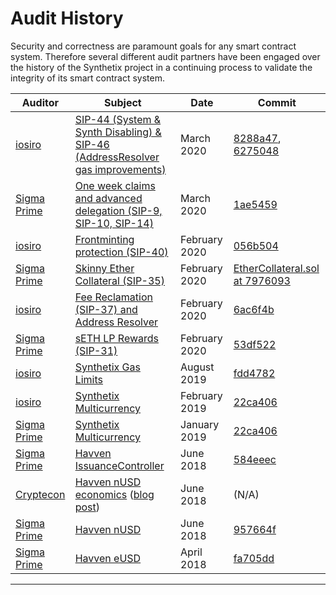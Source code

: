 # Audit History

Security and correctness are paramount goals for any smart contract
system. Therefore several different audit partners have been engaged
over the history of the Synthetix project in a continuing process to
validate the integrity of its smart contract system.

| Auditor                               | Subject                                                                                                                                                                      | Date          | Commit                                                                                                                                                                                                   |
| ------------------------------------- | ---------------------------------------------------------------------------------------------------------------------------------------------------------------------------- | ------------- | -------------------------------------------------------------------------------------------------------------------------------------------------------------------------------------------------------- |
| [iosiro](https://www.iosiro.com/)     | [SIP-44 (System & Synth Disabling) & SIP-46 (AddressResolver gas improvements)](https://iosiro.com/audits/synthetix-sip-44-and-sip-46-smart-contract-audit)                  | March 2020    | [8288a47](https://github.com/Synthetixio/synthetix/commit/8288a4773d54b5f91ef524003dae14551a73f4ff), [6275048](https://github.com/Synthetixio/synthetix/commit/62750484b104f8e9378eb947f552d545c79749c5) |
| [Sigma Prime](https://sigmaprime.io/) | [One week claims and advanced delegation (SIP-9, SIP-10, SIP-14)](https://github.com/sigp/public-audits/blob/master/synthetix/delegates/review.pdf)                          | March 2020    | [1ae5459](https://github.com/Synthetixio/synthetix/commit/1ae5459c49724ff252c2b9be269e061b47c2f41d)                                                                                                      |
| [iosiro](https://www.iosiro.com/)     | [Frontminting protection (SIP-40)](https://iosiro.com/audits/synthetix-pr-435-smart-contract-audit)                                                                          | February 2020 | [056b504](https://github.com/Synthetixio/synthetix/tree/056b504c11e530d725ad9349cf6b700f3a135468)                                                                                                        |
| [Sigma Prime](https://sigmaprime.io/) | [Skinny Ether Collateral (SIP-35)](https://github.com/sigp/public-audits/blob/master/synthetix/ethercollateral/review.pdf)                                                   | February 2020 | [EtherCollateral.sol at 7976093](https://github.com/Synthetixio/synthetix/blob/79760933719b1222a83f1978a4b94e4e673bc2a6/contracts/EtherCollateral.sol)                                                   |
| [iosiro](https://www.iosiro.com/)     | [Fee Reclamation (SIP-37) and Address Resolver](https://www.iosiro.com/audits/synthetix-SIP37-smart-contract-audit)                                                          | February 2020 | [6ac6f4b](https://github.com/Synthetixio/synthetix/tree/6ac6f4b642e6f06e7531d9fcdfd655ad27acda9e)                                                                                                        |
| [Sigma Prime](https://sigmaprime.io/) | [sETH LP Rewards (SIP-31)](https://github.com/sigp/public-audits/blob/master/synthetix/unipool/review.pdf)                                                                   | February 2020 | [53df522](https://github.com/Synthetixio/Unipool/commit/53df522e0e2b969703a298734c6f10aa0474d43b)                                                                                                        |
| [iosiro](https://www.iosiro.com/)     | [Synthetix Gas Limits](https://www.iosiro.com/audits/synthetix-phase-2-smart-contract-audit)                                                                                 | August 2019   | [fdd4782](https://github.com/Synthetixio/synthetix/tree/fdd4782ebebd7b4892c8a68000f76708d5d1aa7b)                                                                                                        |
| [iosiro](https://www.iosiro.com/)     | [Synthetix Multicurrency](https://www.iosiro.com/audits/synthetix-phase-1-smart-contract-audit)                                                                              | February 2019 | [22ca406](https://github.com/Synthetixio/synthetix/tree/22ca4064ed1f295675d2d8d2c6e21c9e52825dab)                                                                                                        |
| [Sigma Prime](https://sigmaprime.io/) | [Synthetix Multicurrency](https://github.com/sigp/public-audits/blob/master/synthetix/multicurrency/review.pdf)                                                              | January 2019  | [22ca406](https://github.com/Synthetixio/synthetix/tree/22ca4064ed1f295675d2d8d2c6e21c9e52825dab)                                                                                                        |
| [Sigma Prime](https://sigmaprime.io/) | [Havven IssuanceController](https://github.com/sigp/public-audits/blob/master/havven-2018-06-18/review.pdf)                                                                  | June 2018     | [584eeec](https://github.com/Synthetixio/synthetix/blob/584eeec404af5166dca125f904ee4a8a7c9c3b8c/contracts/IssuanceController.sol)                                                                       |
| [Cryptecon](https://cryptecon.org/)   | [Havven nUSD economics](https://old.havven.io/uploads/havven_cryptecon_report_may_2018.pdf) ([blog post](https://blog.synthetix.io/havven-validated-by-cryptecon-analysis/)) | June 2018     | (N/A)                                                                                                                                                                                                    |
| [Sigma Prime](https://sigmaprime.io/) | [Havven nUSD](https://github.com/sigp/public-audits/blob/master/havven-2018-06-06/havven-review.pdf)                                                                         | June 2018     | [957664f](https://github.com/Synthetixio/synthetix/tree/957664f)                                                                                                                                         |
| [Sigma Prime](https://sigmaprime.io/) | [Havven eUSD](https://github.com/sigp/public-audits/tree/master/havven-2018-04-05/README.md)                                                                                 | April 2018    | [fa705dd](https://github.com/Synthetixio/synthetix/tree/fa705dd)                                                                                                                                         |

---
